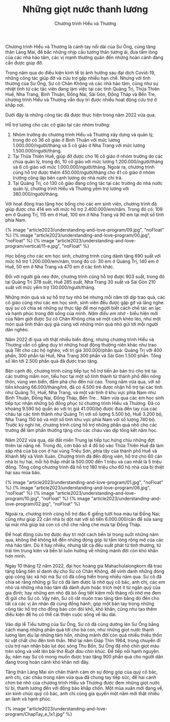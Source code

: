 ﻿---
title: Những giọt nước thanh lương
author: Chương trình Hiểu và Thương
---

Chương trình Hiểu và Thương là cánh tay nối dài của Sư Ông, cùng tăng thân Làng Mai, để bắc những nhịp cầu tương thân tương ái, đưa tấm lòng của các nhà hảo tâm, các vị mạnh thường quân đến những hoàn cảnh đang cần được giúp đỡ. 

Trong năm qua do điều kiện kinh tế bị ảnh hưởng sau đại dịch Covid-19, những công tác giúp đỡ và cứu trợ gặp nhiều hạn chế. Nhưng với tình thương của Sư Ông, Sư cô Chân Không và các nhà hảo tâm, cũng như sự nhiệt tình từ các tác viên đang làm việc tại các tỉnh Quảng Trị, Thừa Thiên Huế, Nha Trang, Bình Thuận, Đồng Nai, Sài Gòn, Đồng Tháp và Bến Tre, chương trình Hiểu và Thương vẫn duy trì được nhiều hoạt động cứu trợ ở khắp nơi.

Dưới đây là những công tác đã được thực hiện trong năm 2022 vừa qua. 

Hỗ trợ lương cho các cô giáo tại các nhóm trường:

1. Nhóm trường do chương trình Hiểu và Thương xây dựng và quản lý, trong đó có 36 cô giáo ở Bình Thuận với mức lương 1.000.000/người/tháng và 5 cô giáo ở Nha Trang với mức lương 1.500.000/người/tháng.
2. Tại Thừa Thiên Huế, giúp đỡ được cho 16 cô giáo ở nhóm trường do các chùa quản lý, trong đó, 10 cô giáo với mức lương 1.200.000/người/tháng và 6 cô giáo với mức 1.000.000/người/tháng. Ngoài ra, chương trình cũng hỗ trợ được thêm 450.000/người/tháng cho 41 cô giáo ở nhóm trường công lập bên cạnh lương do nhà nước chi trả.
3. Tại Quảng Trị, có 130 cô giáo đang công tác tại các trường do nhà nước quản lý, chương trình Hiểu và Thương yểm trợ lương với 380.000/người/tháng.

Với hoạt động trao tặng học bổng cho các em sinh viên, chương trình đã giúp được cho 414 em với mức hỗ trợ 2.400.000/em/năm. Trong đó có: 109 em ở Quảng Trị, 115 em ở Huế, 100 em ở Nha Trang và 90 em tại một số tỉnh phía Nam.

{% image "article2023/understanding-and-love-program/09.jpg", "noFloat" %}
{% image "article2023/understanding-and-love-program/00.jpg", "noFloat" %}
{% image "article2023/understanding-and-love-program/vertical/11-e.jpg", "noFloat" %}

Học bổng cho các em học sinh, chương trình cũng dành tặng 690 suất với mức hỗ trợ 1.200.000/em/năm, trong đó có: 30 em ở Quảng Trị, 140 em ở Huế, 50 em ở Nha Trang và 470 em ở các tỉnh khác.

Đối với người già neo đơn, chương trình cũng hỗ trợ được 903 suất, trong đó tại Quảng Trị 378 suất, Huế 285 suất, Nha Trang 30 suất và Sài Gòn 210 suất với mức yểm trợ 130.000/người/tháng.

Những món quà và sự hỗ trợ tuy nhỏ bé nhưng mỗi năm tới dịp trao quà, các cô giáo cũng như các em học sinh, sinh viên đều được gặp gỡ và lắng nghe quý sư cô chia sẻ những sự thực tập để mọi người biết cách chế tác an lạc và hạnh phúc trong đời sống của mình. *Năm điều em nhớ* - biểu hiện mới của Năm giới được Sư cô Chân Không chia sẻ một cách khéo léo, như một món quà tinh thần quý giá cùng với những món quà nhỏ gửi tới mỗi người dân nghèo.

Năm 2022 đi qua với thật nhiều biến động, nhưng chương trình Hiểu và Thương vẫn cố gắng duy trì những hoạt động thường niên khác như trao quà Tết cho các hộ nghèo, với trị giá 300.000/phần quà: Quảng Trị với 400 phần, 300 phần tại Huế, Nha Trang 300 phần và Sài Gòn 1.500 phần. Tổng số lên tới 2.500 phần quà đã được trao tặng.

Bên cạnh đó, chương trình cũng tiếp tục hỗ trợ tiền ăn bán trú cho trẻ tại các trường mầm non, tiểu học tại một số tỉnh thành từ thành phố đến nông thôn, vùng ven biển, đầm phá cho đến núi cao. Trong năm vừa qua, với số tiền khoảng 66.000/tháng/trẻ, đã có 4.500 trẻ được nhận hỗ trợ tại các tỉnh như Quảng Trị, Huế, Nha Trang, và một vài tỉnh ở khu vực phía Nam như Bình Thuận, Đồng Nai, Đồng Tháp, Bến Tre... Năm vừa qua các em học sinh tiếp tục nhận những bộ đồng phục từ chương trình Hiểu và Thương. Đã có khoảng 9.590 bộ quần áo với trị giá 41.000/bộ được đưa đến tay của các cháu tại các tỉnh thành như Quảng Trị với số lượng 5.500 bộ, Huế 3.200 bộ, Nha Trang 150 bộ và một số tỉnh khu vực phía Nam với số lượng 740 bộ. Trước kỳ nghỉ hè, chương trình cũng hỗ trợ những phần quà nhỏ cho các trường để làm phần thưởng tặng cho các cháu vào dịp tổng kết năm học. 

Năm 2022 vừa qua, dải đất miền Trung lại tiếp tục hứng chịu những đợt thiên tai nặng nề. Trong đó, cơn bão số 4 đổ bộ vào Thừa Thiên Huế đã làm sập nhà của bà con ở hai vùng Triều Sơn, phía tây của thành phố Huế và Khánh Mỹ xã Vinh Xuân. Chương trình đã đến động viên, hỗ trợ cho 60 căn nhà bị hư hại, mỗi hộ thấp nhất là 500.000 đến 1 triệu và cao nhất là 5 triệu đồng. Tổng cộng chương trình đã hỗ trợ 180 triệu cho 60 hộ nhà cửa bị thiệt hại sau mùa bão.

{% image "article2023/understanding-and-love-program/01.jpg", "noFloat" %}
{% image "article2023/understanding-and-love-program/06.jpg", "noFloat" %}
{% image "article2023/understanding-and-love-program/10.jpg", "noFloat" %}
{% image "article2023/understanding-and-love-program/02.jpg", "noFloat" %}

​Ngoài ra, chương trình cũng hỗ trợ đào 6 giếng tưới hoa màu tại Đồng Nai; cũng như giúp 22 căn nhà bị dột nát với số tiền 6.000.000/căn để sửa sang lại mái nhà giúp bà con có chỗ che nắng che mưa tại Đồng Tháp.

Để hoạt động cứu trợ được duy trì một cách bền bỉ trong suốt những năm qua, không thể không kể đến những đóng góp từ tấm lòng rộng mở của các nhà hảo tâm. Dù ít hay nhiều, nhưng tất cả đều xuất phát từ tình thương, từ trái tim trung kiên và bền bỉ luôn hướng về những mảnh đời còn khó khăn hơn mình. 

Ngày 10 tháng 12 năm 2022, đại học hoàng gia Mahachulalongkorn đã trao tặng bằng tiến sĩ danh dự cho Sư cô Chân Không, để vinh danh những đóng góp công tác xã hội mà Sư cô đã cống hiến trong nhiều năm qua. Sư cô đã chia sẻ rằng những gì Sư cô đã làm được là nhờ quý cô bác, anh chị, các em nhỏ và những nhà hảo tâm đã dành dụm hoặc trích một ít từ ngân quỹ của gia đình; hay những em nhỏ đã bỏ ống tiết kiệm mỗi tháng rồi nhờ mẹ đem đi gửi cho Sư cô. Vậy nên, Sư cô rất muốn trao tặng tấm bằng đó đến cho tất cả các vị ân nhân đã cùng đồng hành, góp một bàn tay trong những công tác hỗ trợ cho đồng bào còn đói khổ, khó khăn; cũng như tạo thêm điều kiện để họ có thể cải thiện cuộc sống về lâu dài.

Vào dịp lễ Tiểu tường của Sư Ông, Sư cô đã cúng dường lên Sư Ông bằng cách mang những phần quà tới cho bà con, như những giọt nước thanh lương làm dịu lại những tâm hồn, những mảnh đời còn quá nhiều thiếu thốn từ vật chất cho đến tinh thần. Nhớ lại năm Giáp Thìn 1964, trong chuyến đi cứu trợ nạn nhân bão lụt dọc sông Thu Bồn, Sư Ông đã nhỏ chín giọt máu trên sông và viết lên bài thơ *Ruột đau chín khúc*. Để tiếp nối hạnh nguyện ấy, năm nay Sư cô mong muốn được trao tặng 900 phần quà cho người dân đang trong hoàn cảnh khó khăn nơi đây.  

Tăng thân Làng Mai xin chân thành cảm ơn sự đóng góp của quý cô bác, anh chị, các cháu trong năm vừa qua đã chung tay tiếp sức, để hai cánh chim bé nhỏ của chương trình Hiểu và Thương được đem những giọt nước từ bi, thanh lương đến với đồng bào khắp chốn. Một mùa xuân mới đang về, xin kính chúc quý cô bác, anh chị cùng gia quyến một năm mới thật nhiều an lành và hạnh phúc.

<div class="article-end"></div>

{% image "article2023/understanding-and-love-program/ChapTay_e_1x1.jpg" %}

